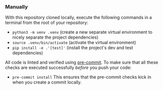### Manually
With this repository cloned locally, execute the following commands in a terminal from the root of your repository:
* `python3 -m venv .venv` (create a new separate virtual environment to nicely separate the project dependencies)
* `source .venv/bin/activate` (activate the virtual environment)
* `pip install -e .'[test]'` (install the project's dev and test dependencies)


All code is linted and verified using [pre-commit](https://pre-commit.com/). To make sure that all these checks are executed successfully *before* you push your code:
* `pre-commit install`
This ensures that the pre-commit checks kick in when you create a commit locally.